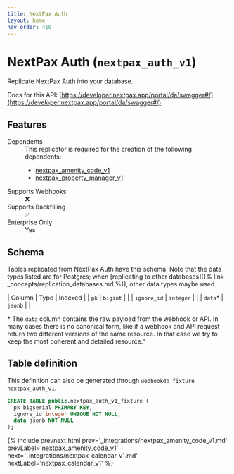 ```yaml
---
title: NextPax Auth
layout: home
nav_order: 410
---
```


# NextPax Auth (`nextpax_auth_v1`)

Replicate NextPax Auth into your database.

Docs for this API: [https://developer.nextpax.app/portal/da/swagger#/](https://developer.nextpax.app/portal/da/swagger#/)

## Features

<dl>
<dt>Dependents</dt>
<dd>This replicator is required for the creation of the following dependents:
<ul>
<li><a href="{% link _integrations/nextpax_amenity_code_v1.md %}">nextpax_amenity_code_v1</a></li>
<li><a href="{% link _integrations/nextpax_property_manager_v1.md %}">nextpax_property_manager_v1</a></li>
</ul>
</dd>

<dt>Supports Webhooks</dt>
<dd>❌</dd>
<dt>Supports Backfilling</dt>
<dd>✅</dd>
<dt>Enterprise Only</dt>
<dd>Yes</dd>

</dl>

## Schema

Tables replicated from NextPax Auth have this schema.
Note that the data types listed are for Postgres;
when [replicating to other databases]({% link _concepts/replication_databases.md %}),
other data types maybe used.

| Column | Type | Indexed |
| `pk` | `bigint` |  |
| `ignore_id` | `integer` |  |
| `data`* | `jsonb` |  |

<span class="fs-3">* The `data` column contains the raw payload from the webhook or API.
In many cases there is no canonical form, like if a webhook and API request return
two different versions of the same resource.
In that case we try to keep the most coherent and detailed resource."</span>

## Table definition

This definition can also be generated through `webhookdb fixture nextpax_auth_v1`.

```sql
CREATE TABLE public.nextpax_auth_v1_fixture (
  pk bigserial PRIMARY KEY,
  ignore_id integer UNIQUE NOT NULL,
  data jsonb NOT NULL
);
```

{% include prevnext.html prev='_integrations/nextpax_amenity_code_v1.md' prevLabel='nextpax_amenity_code_v1' next='_integrations/nextpax_calendar_v1.md' nextLabel='nextpax_calendar_v1' %}
